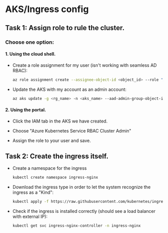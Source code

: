  # AKS/Ingress config
 
 ## Task 1: Assign role to rule the cluster.

### Choose one option:
#### 1. Using the cloud shell.
   - Create a role assignment for my user (isn't working with seamless AD RBAC):
      ```bash
      az role assignment create --assignee-object-id <object_id> --role "Azure Kubernetes Service RBAC Cluster Admin" --scope /subscriptions/<subscription_id>/resourcegroups/<rg_name>/providers/Microsoft.ContainerService/managedClusters/<aks_name>
      ```

   - Update the AKS with my account as an admin account:

      ```bash
      az aks update -g <rg_name> -n <aks_name> --aad-admin-group-object-ids <object_id>
      ```
#### 2. Using the portal.
- Click the IAM tab in the AKS we have created.

- Choose "Azure Kubernetes Service RBAC Cluster Admin" 

- Assign the role to your user and save.

 

## Task 2: Create the ingress itself.

- Create a namespace for the ingress

     ```bash
     kubectl create namespace ingress-nginx
     ```

 - Download the ingress type in order to let the system recognize the ingress as a "Kind":

      ```bash
      kubectl apply -f https://raw.githubusercontent.com/kubernetes/ingress-nginx/controller-v1.2.1/deploy/static/provider/cloud/deploy.yaml
      ```

 - Check if the ingress is installed correctly (should see a load balancer with external IP):

      ```bash
      kubectl get svc ingress-nginx-controller -n ingress-nginx
      ```
